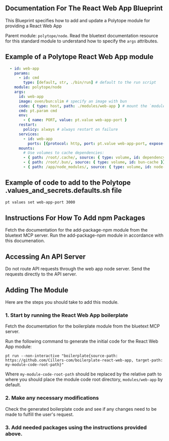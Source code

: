 ## Documentation For The React Web App Blueprint

This Blueprint specifies how to add and update a Polytope module for providing a React Web App

Parent module: `polytope/node`. Read the bluetext documentation resource for this standard module to understand how to specify the `args` attributes.

## Example of a Polytope React Web App module

```yaml
  - id: web-app
    params:
      - id: cmd
        type: [default, str, ./bin/run] # default to the run script
    module: polytope/node
    args:
      id: web-app
      image: oven/bun:slim # specify an image with bun
      code: { type: host, path: ./modules/web-app } # mount the `modules/web-app` directory (assuming the code is there)
      cmd: pt.param cmd
      env:
        - { name: PORT, value: pt.value web-app-port }
      restart:
        policy: always # always restart on failure
      services:
        - id: web-app
          ports: [{protocol: http, port: pt.value web-app-port, expose-as: pt.value web-app-port}]
      mounts:
        # Use volumes to cache dependencies:
        - { path: /root/.cache/, source: { type: volume, id: dependency-cache }}
        - { path: /root/.bun/, source: { type: volume, id: bun-cache }}
        - { path: /app/node_modules/, source: { type: volume, id: node-modules }}
```

## Example of code to add to the Polytope .values_and_secrets.defaults.sh file

```bash
pt values set web-app-port 3000
```

## Instructions For How To Add npm Packages

Fetch the documentation for the add-package-npm module from the bluetext MCP server. Run the add-package-npm module in accordance with this documenation.

## Accessing An API Server

Do not route API requests through the web app node server. Send the requests directly to the API server. 

## Adding The Module

Here are the steps you should take to add this module.

### 1. Start by running the React Web App boilerplate
Fetch the documentation for the boilerplate module from the bluetext MCP server. 

Run the following command to generate the initial code for the React Web App module: 

`pt run --non-interactive "boilerplate{source-path: https://github.com/Cillers-com/boilerplate-react-web-app, target-path: my-module-code-root-path}"`

Where `my-module-code-root-path` should be replaced by the relative path to where you should place the module code root directory, `modules/web-app` by default. 

### 2. Make any necessary modifications
Check the generated boilerplate code and see if any changes need to be made to fulfill the user's request. 

### 3. Add needed packages using the instructions provided above.

